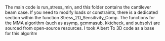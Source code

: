 The main code is run_stress_min, and this folder contains the cantilever beam case. If you need to modify loads or constraints, there is a dedicated section within the function Stress_2D_Sensitivity_Comp. The functions for the MMA algorithm (such as asymp, gcmmasub, kktcheck, and subsolv) are sourced from open-source resources. I took Albert To 3D code as a base for this algoritm
